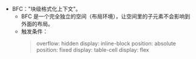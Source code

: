 - BFC："块级格式化上下文"。
  - BFC 是一个完全独立的空间（布局环境），让空间里的子元素不会影响到外面的布局。
  - 触发条件：
    > overflow: hidden
    > display: inline-block
    > position: absolute
    > position: fixed
    > display: table-cell
    > display: flex
